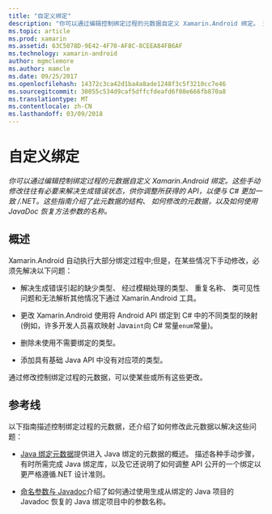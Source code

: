 ```yaml
---
title: "自定义绑定"
description: "你可以通过编辑控制绑定过程的元数据自定义 Xamarin.Android 绑定。 这些手动修改往往有必要来解决生成错误状态，供你调整所获得的 API，以便与 C# 更加一致 /.NET。 这些指南介绍了此元数据的结构、 如何修改的元数据，以及如何使用 JavaDoc 恢复方法参数的名称。"
ms.topic: article
ms.prod: xamarin
ms.assetid: 63C5078D-9E42-4F70-AF8C-8CEEA84FB6AF
ms.technology: xamarin-android
author: mgmclemore
ms.author: mamcle
ms.date: 09/25/2017
ms.openlocfilehash: 14372c3ca42d1ba4a8ade1248f3c5f3210cc7e46
ms.sourcegitcommit: 30055c534d9caf5dffcfdeafd6f08e666fb870a8
ms.translationtype: MT
ms.contentlocale: zh-CN
ms.lasthandoff: 03/09/2018
---
```

# <a name="customizing-bindings"></a>自定义绑定

_你可以通过编辑控制绑定过程的元数据自定义 Xamarin.Android 绑定。这些手动修改往往有必要来解决生成错误状态，供你调整所获得的 API，以便与 C# 更加一致 /.NET。这些指南介绍了此元数据的结构、 如何修改的元数据，以及如何使用 JavaDoc 恢复方法参数的名称。_


## <a name="overview"></a>概述
 
Xamarin.Android 自动执行大部分绑定过程中;但是，在某些情况下手动修改，必须先解决以下问题：

-   解决生成错误引起的缺少类型、 经过模糊处理的类型、 重复名称、 类可见性问题和无法解析其他情况下通过 Xamarin.Android 工具。 

-   更改 Xamarin.Android 使用将 Android API 绑定到 C# 中的不同类型的映射 (例如，许多开发人员喜欢映射 Java`int`向 C# 常量`enum`常量)。

-   删除未使用不需要绑定的类型。 

-   添加具有基础 Java API 中没有对应项的类型。 

通过修改控制绑定过程的元数据，可以使某些或所有这些更改。


## <a name="guides"></a>参考线

以下指南描述控制绑定过程的元数据，还介绍了如何修改此元数据以解决这些问题：

-   [Java 绑定元数据](~/android/platform/binding-java-library/customizing-bindings/java-bindings-metadata.md)提供进入 Java 绑定的元数据的概述。
    描述各种手动步骤，有时所需完成 Java 绑定库，以及它还说明了如何调整 API 公开的一个绑定以更严格遵循.NET 设计准则。

-   [命名参数与 Javadoc](~/android/platform/binding-java-library/customizing-bindings/naming-parameters-with-javadoc.md)介绍了如何通过使用生成从绑定的 Java 项目的 Javadoc 恢复的 Java 绑定项目中的参数名称。


 

